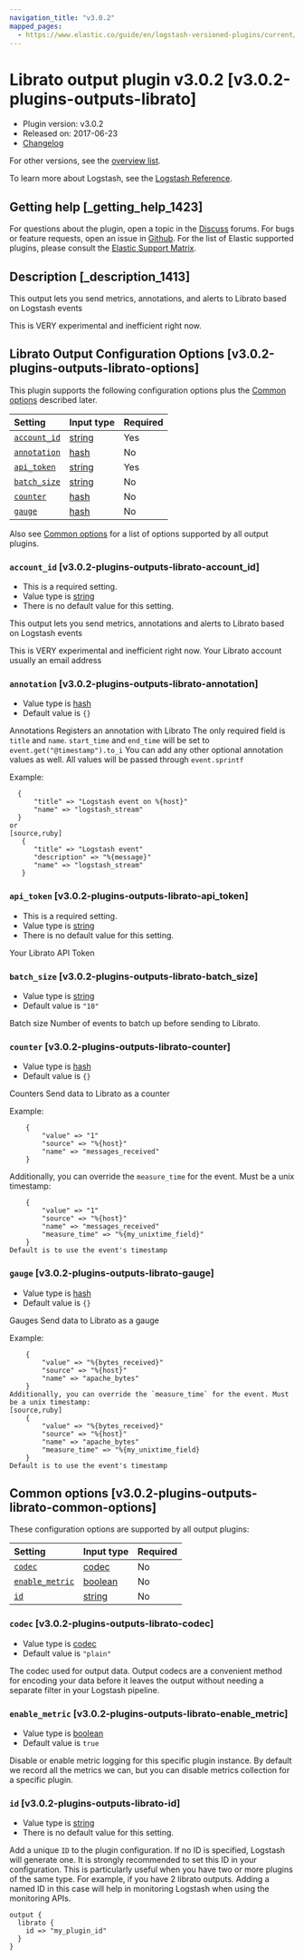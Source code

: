 ```yaml
---
navigation_title: "v3.0.2"
mapped_pages:
  - https://www.elastic.co/guide/en/logstash-versioned-plugins/current/v3.0.2-plugins-outputs-librato.html
---
```


# Librato output plugin v3.0.2 [v3.0.2-plugins-outputs-librato]

* Plugin version: v3.0.2
* Released on: 2017-06-23
* [Changelog](https://github.com/logstash-plugins/logstash-output-librato/blob/v3.0.2/CHANGELOG.md)

For other versions, see the [overview list](output-librato-index.md).

To learn more about Logstash, see the [Logstash Reference](https://www.elastic.co/guide/en/logstash/current/index.html).

## Getting help [_getting_help_1423]

For questions about the plugin, open a topic in the [Discuss](http://discuss.elastic.co) forums. For bugs or feature requests, open an issue in [Github](https://github.com/logstash-plugins/logstash-output-librato). For the list of Elastic supported plugins, please consult the [Elastic Support Matrix](https://www.elastic.co/support/matrix#matrix_logstash_plugins).

## Description [_description_1413]

This output lets you send metrics, annotations, and alerts to Librato based on Logstash events

This is VERY experimental and inefficient right now.

## Librato Output Configuration Options [v3.0.2-plugins-outputs-librato-options]

This plugin supports the following configuration options plus the [Common options](v3-0-2-plugins-outputs-librato.md#v3.0.2-plugins-outputs-librato-common-options) described later.

| Setting | Input type | Required |
| :- | :- | :- |
| [`account_id`](v3-0-2-plugins-outputs-librato.md#v3.0.2-plugins-outputs-librato-account_id) | [string](/lsr/value-types.md#string) | Yes |
| [`annotation`](v3-0-2-plugins-outputs-librato.md#v3.0.2-plugins-outputs-librato-annotation) | [hash](/lsr/value-types.md#hash) | No |
| [`api_token`](v3-0-2-plugins-outputs-librato.md#v3.0.2-plugins-outputs-librato-api_token) | [string](/lsr/value-types.md#string) | Yes |
| [`batch_size`](v3-0-2-plugins-outputs-librato.md#v3.0.2-plugins-outputs-librato-batch_size) | [string](/lsr/value-types.md#string) | No |
| [`counter`](v3-0-2-plugins-outputs-librato.md#v3.0.2-plugins-outputs-librato-counter) | [hash](/lsr/value-types.md#hash) | No |
| [`gauge`](v3-0-2-plugins-outputs-librato.md#v3.0.2-plugins-outputs-librato-gauge) | [hash](/lsr/value-types.md#hash) | No |

Also see [Common options](v3-0-2-plugins-outputs-librato.md#v3.0.2-plugins-outputs-librato-common-options) for a list of options supported by all output plugins.

### `account_id` [v3.0.2-plugins-outputs-librato-account_id]

* This is a required setting.
* Value type is [string](/lsr/value-types.md#string)
* There is no default value for this setting.

This output lets you send metrics, annotations and alerts to Librato based on Logstash events

This is VERY experimental and inefficient right now. Your Librato account usually an email address

### `annotation` [v3.0.2-plugins-outputs-librato-annotation]

* Value type is [hash](/lsr/value-types.md#hash)
* Default value is `{}`

Annotations Registers an annotation with Librato The only required field is `title` and `name`. `start_time` and `end_time` will be set to `event.get("@timestamp").to_i` You can add any other optional annotation values as well. All values will be passed through `event.sprintf`

Example:

```
  {
      "title" => "Logstash event on %{host}"
      "name" => "logstash_stream"
  }
or
[source,ruby]
   {
      "title" => "Logstash event"
      "description" => "%{message}"
      "name" => "logstash_stream"
   }
```

### `api_token` [v3.0.2-plugins-outputs-librato-api_token]

* This is a required setting.
* Value type is [string](/lsr/value-types.md#string)
* There is no default value for this setting.

Your Librato API Token

### `batch_size` [v3.0.2-plugins-outputs-librato-batch_size]

* Value type is [string](/lsr/value-types.md#string)
* Default value is `"10"`

Batch size Number of events to batch up before sending to Librato.

### `counter` [v3.0.2-plugins-outputs-librato-counter]

* Value type is [hash](/lsr/value-types.md#hash)
* Default value is `{}`

Counters Send data to Librato as a counter

Example:

```
    {
        "value" => "1"
        "source" => "%{host}"
        "name" => "messages_received"
    }
```

Additionally, you can override the `measure_time` for the event. Must be a unix timestamp:

```
    {
        "value" => "1"
        "source" => "%{host}"
        "name" => "messages_received"
        "measure_time" => "%{my_unixtime_field}"
    }
Default is to use the event's timestamp
```

### `gauge` [v3.0.2-plugins-outputs-librato-gauge]

* Value type is [hash](/lsr/value-types.md#hash)
* Default value is `{}`

Gauges Send data to Librato as a gauge

Example:

```
    {
        "value" => "%{bytes_received}"
        "source" => "%{host}"
        "name" => "apache_bytes"
    }
Additionally, you can override the `measure_time` for the event. Must be a unix timestamp:
[source,ruby]
    {
        "value" => "%{bytes_received}"
        "source" => "%{host}"
        "name" => "apache_bytes"
        "measure_time" => "%{my_unixtime_field}
    }
Default is to use the event's timestamp
```

## Common options [v3.0.2-plugins-outputs-librato-common-options]

These configuration options are supported by all output plugins:

| Setting | Input type | Required |
| :- | :- | :- |
| [`codec`](v3-0-2-plugins-outputs-librato.md#v3.0.2-plugins-outputs-librato-codec) | [codec](/lsr/value-types.md#codec) | No |
| [`enable_metric`](v3-0-2-plugins-outputs-librato.md#v3.0.2-plugins-outputs-librato-enable_metric) | [boolean](/lsr/value-types.md#boolean) | No |
| [`id`](v3-0-2-plugins-outputs-librato.md#v3.0.2-plugins-outputs-librato-id) | [string](/lsr/value-types.md#string) | No |

### `codec` [v3.0.2-plugins-outputs-librato-codec]

* Value type is [codec](/lsr/value-types.md#codec)
* Default value is `"plain"`

The codec used for output data. Output codecs are a convenient method for encoding your data before it leaves the output without needing a separate filter in your Logstash pipeline.

### `enable_metric` [v3.0.2-plugins-outputs-librato-enable_metric]

* Value type is [boolean](/lsr/value-types.md#boolean)
* Default value is `true`

Disable or enable metric logging for this specific plugin instance. By default we record all the metrics we can, but you can disable metrics collection for a specific plugin.

### `id` [v3.0.2-plugins-outputs-librato-id]

* Value type is [string](/lsr/value-types.md#string)
* There is no default value for this setting.

Add a unique `ID` to the plugin configuration. If no ID is specified, Logstash will generate one. It is strongly recommended to set this ID in your configuration. This is particularly useful when you have two or more plugins of the same type. For example, if you have 2 librato outputs. Adding a named ID in this case will help in monitoring Logstash when using the monitoring APIs.

```
output {
  librato {
    id => "my_plugin_id"
  }
}
```
